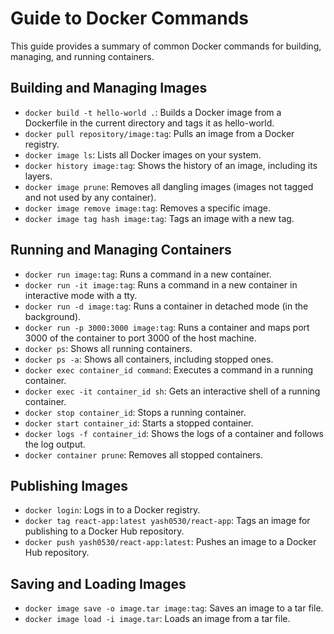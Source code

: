 # Guide to Docker Commands

This guide provides a summary of common Docker commands for building, managing, and running containers.

## Building and Managing Images

- `docker build -t hello-world .`: Builds a Docker image from a Dockerfile in the current directory and tags it as hello-world.
- `docker pull repository/image:tag`: Pulls an image from a Docker registry.
- `docker image ls`: Lists all Docker images on your system.
- `docker history image:tag`: Shows the history of an image, including its layers.
- `docker image prune`: Removes all dangling images (images not tagged and not used by any container).
- `docker image remove image:tag`: Removes a specific image.
- `docker image tag hash image:tag`: Tags an image with a new tag.

## Running and Managing Containers

- `docker run image:tag`: Runs a command in a new container.
- `docker run -it image:tag`: Runs a command in a new container in interactive mode with a tty.
- `docker run -d image:tag`: Runs a container in detached mode (in the background).
- `docker run -p 3000:3000 image:tag`: Runs a container and maps port 3000 of the container to port 3000 of the host machine.
- `docker ps`: Shows all running containers.
- `docker ps -a`: Shows all containers, including stopped ones.
- `docker exec container_id command`: Executes a command in a running container.
- `docker exec -it container_id sh`: Gets an interactive shell of a running container.
- `docker stop container_id`: Stops a running container.
- `docker start container_id`: Starts a stopped container.
- `docker logs -f container_id`: Shows the logs of a container and follows the log output.
- `docker container prune`: Removes all stopped containers.

## Publishing Images

- `docker login`: Logs in to a Docker registry.
- `docker tag react-app:latest yash0530/react-app`: Tags an image for publishing to a Docker Hub repository.
- `docker push yash0530/react-app:latest`: Pushes an image to a Docker Hub repository.

## Saving and Loading Images

- `docker image save -o image.tar image:tag`: Saves an image to a tar file.
- `docker image load -i image.tar`: Loads an image from a tar file.
